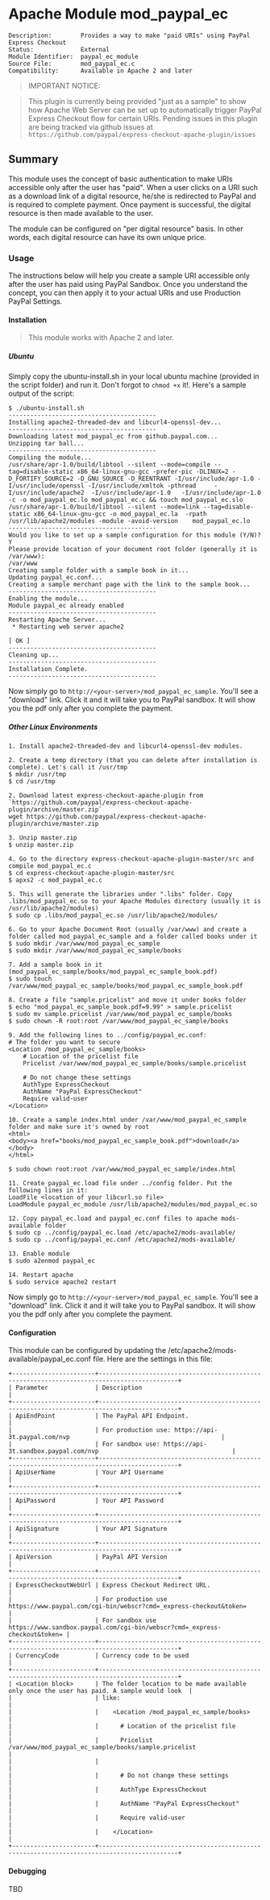 # Apache Module mod_paypal_ec
    Description:		Provides a way to make "paid URIs" using PayPal Express Checkout
    Status: 			External
    Module Identifier:	paypal_ec_module
    Source File:		mod_paypal_ec.c
    Compatibility: 		Available in Apache 2 and later 

> IMPORTANT NOTICE:

> This plugin is currently being provided "just as a sample" to show how Apache Web Server can be set up to automatically trigger PayPal Express Checkout flow for certain URIs. Pending issues in this plugin are being tracked via github issues at `https://github.com/paypal/express-checkout-apache-plugin/issues`

## Summary
This module uses the concept of basic authentication to make URIs accessible only after the user has "paid". When a user clicks on a URI such as a download link of a digital resource, he/she is redirected to PayPal and is required to complete payment. Once payment is successful, the digital resource is then made available to the user.

The module can be configured on "per digital resource" basis. In other words, each digital resource can have its own unique price.

### Usage
The instructions below will help you create a sample URI accessible only after the user has paid using PayPal Sandbox. Once you understand the concept, you can then apply it to your actual URIs and use Production PayPal Settings.

#### Installation

> This module works with Apache 2 and later.

##### Ubuntu
Simply copy the ubuntu-install.sh in your local ubuntu machine (provided in the script folder) and run it. Don't forgot to `chmod +x` it!. Here's a sample output of the script:

    $ ./ubuntu-install.sh
    -----------------------------------------
    Installing apache2-threaded-dev and libcurl4-openssl-dev...
    -----------------------------------------
    Downloading latest mod_paypal_ec from github.paypal.com...
    Unzipping tar ball...
    -----------------------------------------
    Compiling the module...
    /usr/share/apr-1.0/build/libtool --silent --mode=compile --tag=disable-static x86_64-linux-gnu-gcc -prefer-pic -DLINUX=2 -D_FORTIFY_SOURCE=2 -D_GNU_SOURCE -D_REENTRANT -I/usr/include/apr-1.0 -I/usr/include/openssl -I/usr/include/xmltok -pthread     -I/usr/include/apache2  -I/usr/include/apr-1.0   -I/usr/include/apr-1.0   -c -o mod_paypal_ec.lo mod_paypal_ec.c && touch mod_paypal_ec.slo
    /usr/share/apr-1.0/build/libtool --silent --mode=link --tag=disable-static x86_64-linux-gnu-gcc -o mod_paypal_ec.la  -rpath /usr/lib/apache2/modules -module -avoid-version    mod_paypal_ec.lo
    -----------------------------------------
    Would you like to set up a sample configuration for this module (Y/N)?
    Y
    Please provide location of your document root folder (generally it is /var/www):
    /var/www
    Creating sample folder with a sample book in it...
    Updating paypal_ec.conf...
    Creating a sample merchant page with the link to the sample book...
    -----------------------------------------
    Enabling the module...
    Module paypal_ec already enabled
    -----------------------------------------
    Restarting Apache Server...
     * Restarting web server apache2                                                                                                                  
                                                                                                                                                  [ OK ]
    -----------------------------------------
    Cleaning up...
    -----------------------------------------
    Installation Complete.
    -----------------------------------------

Now simply go to `http://<your-server>/mod_paypal_ec_sample`. You'll see a "download" link. Click it and it will take you to PayPal sandbox. It will show you the pdf only after you complete the payment.

##### Other Linux Environments

    1. Install apache2-threaded-dev and libcurl4-openssl-dev modules.
    
    2. Create a temp directory (that you can delete after installation is complete). Let's call it /usr/tmp
    $ mkdir /usr/tmp
    $ cd /usr/tmp
    
    2. Download latest express-checkout-apache-plugin from `https://github.com/paypal/express-checkout-apache-plugin/archive/master.zip`
    wget https://github.com/paypal/express-checkout-apache-plugin/archive/master.zip
    
    3. Unzip master.zip
    $ unzip master.zip
    
    4. Go to the directory express-checkout-apache-plugin-master/src and compile mod_paypal_ec.c
    $ cd express-checkout-apache-plugin-master/src
    $ apxs2 -c mod_paypal_ec.c 
    
    5. This will generate the libraries under ".libs" folder. Copy .libs/mod_paypal_ec.so to your Apache Modules directory (usually it is /usr/lib/apache2/modules)
    $ sudo cp .libs/mod_paypal_ec.so /usr/lib/apache2/modules/
    
    6. Go to your Apache Document Root (usually /var/www) and create a folder called mod_paypal_ec_sample and a folder called books under it
    $ sudo mkdir /var/www/mod_paypal_ec_sample
    $ sudo mkdir /var/www/mod_paypal_ec_sample/books
    
    7. Add a sample book in it (mod_paypal_ec_sample/books/mod_paypal_ec_sample_book.pdf)
    $ sudo touch /var/www/mod_paypal_ec_sample/books/mod_paypal_ec_sample_book.pdf
    
    8. Create a file "sample.pricelist" and move it under books folder
    $ echo "mod_paypal_ec_sample_book.pdf=9.99" > sample.pricelist
    $ sudo mv sample.pricelist /var/www/mod_paypal_ec_sample/books
    $ sudo chown -R root:root /var/www/mod_paypal_ec_sample/books
    
    9. Add the following lines to ../config/paypal_ec.conf:
    # The folder you want to secure
    <Location /mod_paypal_ec_sample/books>
    	# Location of the pricelist file
    	Pricelist /var/www/mod_paypal_ec_sample/books/sample.pricelist
    	
    	# Do not change these settings
    	AuthType ExpressCheckout
    	AuthName "PayPal ExpressCheckout"
    	Require valid-user
    </Location>
    
    10. Create a sample index.html under /var/www/mod_paypal_ec_sample folder and make sure it's owned by root
    <html>
    <body><a href="books/mod_paypal_ec_sample_book.pdf">download</a></body>
    </html>
    
    $ sudo chown root:root /var/www/mod_paypal_ec_sample/index.html
    
    11. Create paypal_ec.load file under ../config folder. Put the following lines in it:
    LoadFile <location of your libcurl.so file>
    LoadModule paypal_ec_module /usr/lib/apache2/modules/mod_paypal_ec.so
    
    12. Copy paypal_ec.load and paypal_ec.conf files to apache mods-available folder
    $ sudo cp ../config/paypal_ec.load /etc/apache2/mods-available/
    $ sudo cp ../config/paypal_ec.conf /etc/apache2/mods-available/
    
    13. Enable module
    $ sudo a2enmod paypal_ec
    
    14. Restart apache
    $ sudo service apache2 restart

Now simply go to `http://<your-server>/mod_paypal_ec_sample`. You'll see a "download" link. Click it and it will take you to PayPal sandbox. It will show you the pdf only after you complete the payment.
    
#### Configuration
This module can be configured by updating the /etc/apache2/mods-available/paypal_ec.conf file. Here are the settings in this file:

    +-----------------------+--------------------------------------------------------------------------------------------+
    | Parameter             | Description                                                                                |
    +-----------------------+--------------------------------------------------------------------------------------------+
    | ApiEndPoint           | The PayPal API Endpoint.                                                                   |
    |                       | For production use: https://api-3t.paypal.com/nvp                                          |
    |                       | For sandbox use: https://api-3t.sandbox.paypal.com/nvp                                     |
    +-----------------------+--------------------------------------------------------------------------------------------+
    | ApiUserName           | Your API Username                                                                          |
    +-----------------------+--------------------------------------------------------------------------------------------+
    | ApiPassword           | Your API Password                                                                          |
    +-----------------------+--------------------------------------------------------------------------------------------+
    | ApiSignature          | Your API Signature                                                                         |
    +-----------------------+--------------------------------------------------------------------------------------------+
    | ApiVersion            | PayPal API Version                                                                         |
    +-----------------------+--------------------------------------------------------------------------------------------+
    | ExpressCheckoutWebUrl | Express Checkout Redirect URL.                                                             |
    |                       | For production use https://www.paypal.com/cgi-bin/webscr?cmd=_express-checkout&token=      |
    |                       | For sandbox use https://www.sandbox.paypal.com/cgi-bin/webscr?cmd=_express-checkout&token= |
    +-----------------------+--------------------------------------------------------------------------------------------+
    | CurrencyCode          | Currency code to be used                                                                   |
    +-----------------------+--------------------------------------------------------------------------------------------+
    | <Location block>      | The folder location to be made available only once the user has paid. A sample would look  |
    |                       | like:                                                                                      |
    |                       |    <Location /mod_paypal_ec_sample/books>                                                  |
    |                       |      # Location of the pricelist file                                                      |
    |                       |      Pricelist /var/www/mod_paypal_ec_sample/books/sample.pricelist                        |
    |                       |                                                                                            |
    |                       |      # Do not change these settings                                                        |
    |                       |      AuthType ExpressCheckout                                                              |
    |                       |      AuthName "PayPal ExpressCheckout"                                                     |
    |                       |      Require valid-user                                                                    |
    |                       |    </Location>                                                                             |
    +-----------------------+--------------------------------------------------------------------------------------------+
    
#### Debugging
TBD
